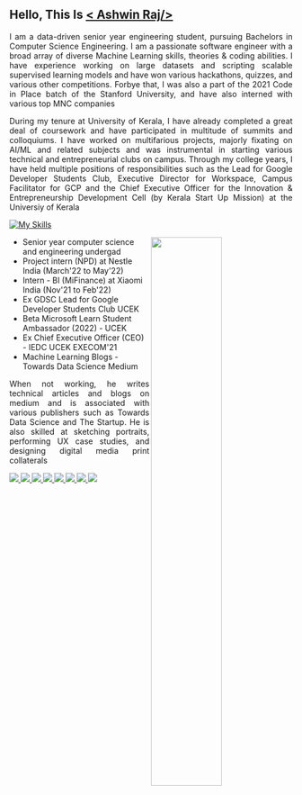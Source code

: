## Hello, This Is [< Ashwin Raj/>](https://www.linkedin.com/in/thisisashwinraj/)
<!--
thisisashwinraj/thisisashwinraj is a special repository as its README.md file appears on your profile.
![](https://github.com/thisisashwinraj/thisisashwinraj/blob/main/profileBanner.png)
-->
<p align="justify">
I am a data-driven senior year engineering student, pursuing Bachelors in Computer Science Engineering. I am a passionate software engineer with a broad array of diverse Machine Learning skills, theories & coding abilities. I have experience working on large datasets and scripting scalable supervised learning models and have won various hackathons, quizzes, and various other competitions. Forbye that, I was also a part of the 2021 Code in Place batch of the Stanford University, and have also interned with various top MNC companies
</p>
<p align="justify">
During my tenure at University of Kerala, I have already completed a great deal of coursework and have participated in multitude of summits and colloquiums. I have worked on multifarious projects, majorly fixating on AI/ML and related subjects and was instrumental in starting various technical and entrepreneurial clubs on campus. Through my college years, I have held multiple positions of responsibilities such as the Lead for Google Developer Students Club, Executive Director for Workspace, Campus Facilitator for GCP and the Chief Executive Officer for the Innovation & Entrepreneurship Development Cell (by Kerala Start Up Mission) at the Universiy of Kerala
</p>

[![My Skills](https://skillicons.dev/icons?i=c,cpp,py,html,arduino,mysql,gcp,azure,heroku,bash,tensorflow,bots,figma,firebase,git)](https://www.linkedin.com/in/thisisashwinraj/)

[<img align="right" width="50%" src="https://github-readme-stats.vercel.app/api?username=thisisashwinraj&show_icons=true">](https://metrics.lecoq.io/thisisashwinraj?template=classic)
<!--
Senior Year Computer Science and Engineering Student at UoKerala
-->
- Senior year computer science and engineering undergad
- Project intern (NPD) at Nestle India (March'22 to May'22)
- Intern - BI (MiFinance) at Xiaomi India (Nov'21 to Feb'22)
- Ex GDSC Lead for Google Developer Students Club UCEK
- Beta Microsoft Learn Student Ambassador (2022) - UCEK
- Ex Chief Executive Officer (CEO) - IEDC UCEK EXECOM'21
- Machine Learning Blogs - Towards Data Science Medium

<!--
## Educational Qualification:
- **University College of Engineering, Kariavattom (University of Kerala)**</br>Bachelor of Technology, Computer Science and Engineering</br>August 2020 - July 2022 (Expected)
- **Prabhu Dayal Public School, Shalimar Bagh**</br>High School (Physics,Chemistry,Mathematics)</br>April 2016 - March 2018 | Elective Subject: Engineering Graphics

## Work Experience:
- **Intern** - [Xiaomi India](https://www.xiaomi.com/):</br>November 2021 - February 2022

- **Intern** - [Nestlé India](https://www.nestle.in/):</br>June 2021 - July 2021

- **Machine Learning Intern** - [Artem](https://artem.energy/):</br>July 2020 - September 2020

- **Software Trainee** - [Graffiti Software Solutions](http://www.graffititechnologies.com/):</br>August 2019 - October 2019

![Ashwin's GitHub Stats](https://github-readme-stats.vercel.app/api?username=ashwinraj-in&show_icons=true&hide_border=true)
-->

<p align="justify">
When not working, he writes technical articles and blogs on medium and is associated with various publishers such as Towards Data Science and The Startup. He is also skilled at sketching portraits, performing UX case studies, and designing digital media print collaterals
</p>

<a href="https://www.linkedin.com/in/thisisashwinraj"> ![](https://img.shields.io/badge/LinkedIn-0077B5?style=for-the-badge&logo=linkedin&logoColor=white) </a>
<a href="mailto:thisisashwinraj@gmail.com"> ![](https://img.shields.io/badge/Gmail-D14836?style=for-the-badge&logo=gmail&logoColor=white) </a>
<a href="https://leetcode.com/thisisashwinraj/"> ![](https://img.shields.io/badge/-LeetCode-FFA116?style=for-the-badge&logo=LeetCode&logoColor=black) </a>
<a href="https://linktr.ee"> ![](https://img.shields.io/badge/linktree-39E09B?style=for-the-badge&logo=linktree&logoColor=white) </a>
<a href="https://twitter.com/ThisIsAshwinRaj"> ![](https://img.shields.io/badge/Twitter-1DA1F2?style=for-the-badge&logo=twitter&logoColor=white) </a>
<a href="https://thisisashwinraj.medium.com"> ![](https://img.shields.io/badge/RSS-FFA500?style=for-the-badge&logo=rss&logoColor=white) </a>
<a href="https://colab.research.google.com"> ![](https://img.shields.io/badge/Colab-F9AB00?style=for-the-badge&logo=googlecolab&color=525252) </a>
<a href="https://dialogflow.cloud.google.com"> ![](https://img.shields.io/badge/dialogflow-FF9800?style=for-the-badge&logo=dialogflow&logoColor=white)</a>
